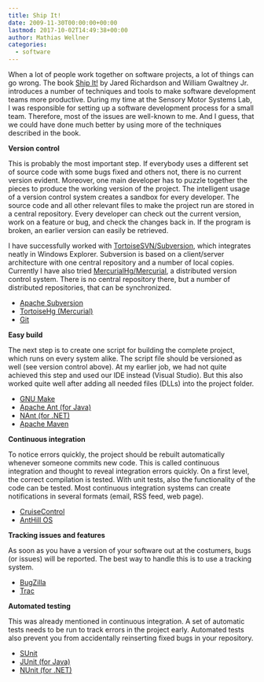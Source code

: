 ```yaml
---
title: Ship It!
date: 2009-11-30T00:00:00+00:00
lastmod: 2017-10-02T14:49:38+00:00
author: Mathias Wellner
categories:
  - software
---
```

When a lot of people work together on software projects, a lot of things can go wrong. The book [Ship It!](http://www.amazon.com/Practical-Guide-Successful-Software-Projects/dp/0974514047) by Jared Richardson and William Gwaltney Jr. introduces a number of techniques and tools to make software development teams more productive. During my time at the Sensory Motor Systems Lab, I was responsible for setting up a software development process for a small team. Therefore, most of the issues are well-known to me. And I guess, that we could have done much better by using more of the techniques described in the book. 

**Version control**

This is probably the most important step. If everybody uses a different set of source code with some bugs fixed and others not, there is no current version evident. Moreover, one main developer has to puzzle together the pieces to produce the working version of the project. The intelligent usage of a version control system creates a sandbox for every developer. The source code and all other relevant files to make the project run are stored in a central repository. Every developer can check out the current version, work on a feature or bug, and check the changes back in. If the program is broken, an earlier version can easily be retrieved. 

I have successfully worked with [TortoiseSVN/Subversion](http://tortoisesvn.tigris.org/), which integrates neatly in Windows Explorer. Subversion is based on a client/server architecture with one central repository and a number of local copies. Currently I have also tried [MercurialHg/Mercurial](http://tortoisehg.bitbucket.org/), a distributed version control system. There is no central repository there, but a number of distributed repositories, that can be synchronized. 

  * [Apache Subversion](http://subversion.apache.org/)
  * [TortoiseHg (Mercurial)](http://tortoisehg.bitbucket.org/)
  * [Git](https://git-scm.com/)

**Easy build**

The next step is to create one script for building the complete project, which runs on every system alike. The script file should be versioned as well (see version control above). At my earlier job, we had not quite achieved this step and used our IDE instead (Visual Studio). But this also worked quite well after adding all needed files (DLLs) into the project folder. 

  * [GNU Make](http://www.gnu.org/software/make/)
  * [Apache Ant (for Java)](http://ant.apache.org/)
  * [NAnt (for .NET)](http://nant.sourceforge.net/)
  * [Apache Maven](http://maven.apache.org/)

**Continuous integration**

To notice errors quickly, the project should be rebuilt automatically whenever someone commits new code. This is called continuous integration and thought to reveal integration errors quickly. On a first level, the correct compilation is tested. With unit tests, also the functionality of the code can be tested. Most continuous integration systems can create notifications in several formats (email, RSS feed, web page). 

  * [CruiseControl](http://cruisecontrol.sourceforge.net/)
  * [AntHill OS](http://www.anthillpro.com/html/products/anthillos/default.html)

**Tracking issues and features**

As soon as you have a version of your software out at the costumers, bugs (or issues) will be reported. The best way to handle this is to use a tracking system. 

  * [BugZilla](http://www.bugzilla.org/)
  * [Trac](http://trac.edgewall.org/)

**Automated testing**

This was already mentioned in continuous integration. A set of automatic tests needs to be run to track errors in the project early. Automated tests also prevent you from accidentally reinserting fixed bugs in your repository. 

  * [SUnit](http://sunit.sourceforge.net/)
  * [JUnit (for Java)](http://junit.sourceforge.net/)
  * [NUnit (for .NET)](http://www.mono-project.com/NUnit)
